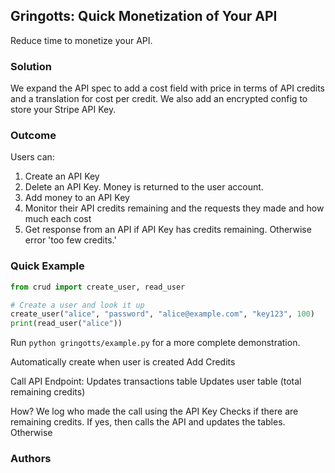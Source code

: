 ## Gringotts: Quick Monetization of Your API

Reduce time to monetize your API.

### Solution

We expand the API spec to add a cost field with price in terms of API credits and a translation for cost per credit. We also add an encrypted config to store your Stripe API Key.

### Outcome

Users can:

1. Create an API Key
2. Delete an API Key. Money is returned to the user account.
3. Add money to an API Key
4. Monitor their API credits remaining and the requests they made and how much each cost
5. Get response from an API if API Key has credits remaining. Otherwise error 'too few credits.'

### Quick Example

```python
from crud import create_user, read_user

# Create a user and look it up
create_user("alice", "password", "alice@example.com", "key123", 100)
print(read_user("alice"))
```

Run `python gringotts/example.py` for a more complete demonstration.

Automatically create when user is created
Add Credits



Call API Endpoint: 
Updates transactions table
Updates user table (total remaining credits)
	
How?
We log who made the call using the API Key
Checks if there are remaining credits. If yes, then calls the API and updates the tables. Otherwise 




### Authors
